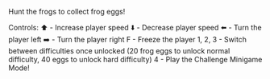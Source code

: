 Hunt the frogs to collect frog eggs!

Controls:
⬆️ - Increase player speed
⬇️ - Decrease player speed
⬅️ - Turn the player left
➡️ - Turn the player right
F - Freeze the player
1, 2, 3 - Switch between difficulties once unlocked (20 frog eggs to unlock normal difficulty, 40 eggs to unlock hard difficulty)
4 - Play the Challenge Minigame Mode!
